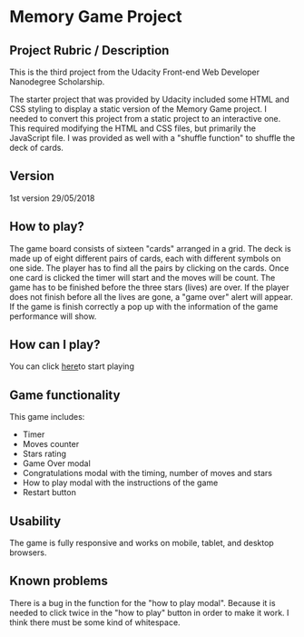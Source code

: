 # Memory Game Project


## Project Rubric / Description

This is the third project from the Udacity Front-end Web Developer Nanodegree Scholarship.

The starter project that was provided by Udacity included some HTML and CSS styling to display a static version of the Memory Game project. I needed to convert this project from a static project to an interactive one. This required modifying the HTML and CSS files, but  primarily the JavaScript file.
I was provided as well with a "shuffle function" to shuffle the deck of cards.

## Version
 1st version 29/05/2018

## How to play?
The game board consists of sixteen "cards" arranged in a grid. The deck is made up of eight different pairs of cards, each with different symbols on one side. The player has to find all the pairs by clicking on the cards. Once one card is clicked the timer will start and the moves will be count. The game has to be finished before the three stars (lives) are over. If the player does not finish before all the lives are gone, a "game over" alert will appear. If the game is finish correctly  a pop up with the information of the game performance will show.

## How can I play?
You can click <a href="file:///C:/Users/Paola%20TesoritoLi/fend-project-memory-game/index.html">here</a>to start playing


## Game functionality
 This game includes:
 - Timer
 - Moves counter
 - Stars rating
 - Game Over modal
 - Congratulations modal with the timing, number of moves and stars
 - How to play modal with the instructions of the game
 - Restart button

## Usability
  The game is fully responsive and works on mobile, tablet, and  desktop browsers.

## Known problems
  There is a bug in the function for the "how to play modal". Because it is needed to click twice
  in the "how to play" button in order to make it work.
  I think there must be some kind of whitespace.

